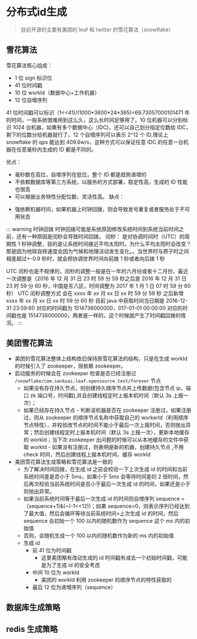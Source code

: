 # 分布式id生成

> 目前开源的主要有美团的 leaf 和 twitter 的雪花算法（snowflake）

## 雪花算法

雪花算法核心组成：

- 1 位 sign 标识位
- 41 位时间戳
- 10 位 workId（数据中心+工作机器）
- 12 位自增序列

41 位时间戳可以标识（1<<41)/(1000\*3600\*24\*365)=69.73057000101471 年的时间，一般系统很难用到这么久，这么长时间足够用了。10 位机器可以分别标识 1024 台机器，如果有多个数据中心（IDC)，还可以自己划分指定位数给 IDC，剩下的位数分给机器就行了。12 个自增序列可以表示 2^12 个 ID,理论上 snowflake 的 qps 能达到 409.6w/s，这种方式可以保证任意 IDC 的任意一台机器在任意毫秒内生成的 ID 都是不同的。

优点：

- 毫秒数在高位，自增序列在低位，整个 ID 都是趋势递增的
- 不依赖数据库等第三方系统，以服务的方式部署，稳定性高，生成的 ID 性能也很高
- 可以根据业务特性分配位数，灵活性高。
  缺点：

* 强依赖机器时间，如果机器上时钟回拨，则会导致发号重复或者服务处于不可用状态

::: warning 时钟回拨
时钟回拨可能是系统原因修改系统时间到系统当前时间之前，还有一种原因是闰秒会导致时间回拨。
闰秒：
是对协调时间时（UTC）的周期性 1 秒钟调整，目的是让系统时间接近平均太阳时。为什么平均太阳时会改变？那是因为地球自转速度会因为气候和地理活动发生变化。。当世界时与原子时之间相差超过+-0.9 秒时，就会把协调世界时间向前拨 1 秒或者向后拨 1 秒

UTC 闰秒也是不规律的，闰秒的调整一般是在一年的六月份或者十二月份，最近一次调整是（2016 年 12 月 31 日 23 时 59 分 59 秒之后是 2016 年 12 月 31 日 23 时 59 分 60 秒，中国是东八区，时间调整为 2017 年 1 月 1 日 07 时 59 分 60 秒）
UTC 闰秒调整方式 会在 xxxx 年 xx 月 xx 日 xx 时 59 分 59 秒 之后新增 xxxx 年 xx 月 xx 日 xx 时 59 分 60 秒
目前 java 中获取时间当日期是 2016-12-31 23:59:60 对应的时间戳为 1514736000000，017-01-01 00:00:00 对应的时间戳也是 1514736000000，两者是一样的，这个时候就产生了时间戳回拨的情况。
:::

## 美团雪花算法

- 美团的雪花算法整体上结构依旧保持原雪花算法的结构，只是在生成 workId 的时候引入了 zookeeper，弱依赖 zookeeper。
- 启动服务的时候会在 zookeeper 检查是否已经注册过 `/snowflake/com.sankuai.leaf.opensource.test/forever` 节点
  - 如果没有存在持久节点，则创建持久顺序节点并上传数据(包含节点 ip，端口 zk 端口号，时间戳),并且创建线程定时上报本机时间（默认 3s 上报一次）；
  - 如果已经存在持久节点 - 判断该机器是否在 zookeeper 注册过，如果注册过，则从 zookeeper 的顺序节点名称中获取自己的 workerId（利用顺序节点特性），并校验改节点的时间不能小于最后一次上报时间，否则抛出异常；然后创建线程定时上报本机时间（默认 3s 上报一次），更新本地缓存的 workId；当下次 zookeeper 出问题的时候可以从本地缓存的文件中获取 workId - 如果没有注册过，则表明是新的机器，创建持久节点 ,不用 check 时间，然后创建线程上报本机时间，缓存 workId
- 美团雪花算法生成策略和雪花算法是一致的
  - 为了解决时间回拨，在生成 id 之前会校验一下上次生成 id 的时间和当前系统时间差是否小于 5ms，如果小于 5ms 会等待时间差的 2 倍时间，然后再次校验当前系统时间是否小于最后一次生成 id 的时间，如果还是小于则抛出异常。
  - 如果当前系统时间等于最后一次生成 id 的时间则自增序列 sequence = （sequence+1)&(~(-1<<12))；如果 sequence=0，则表示序列已经达到了最大值，然后会循环等待当前系统时间>上次生成 id 的时间，然后 sequence 会初始一个 100 以内的随机数作为 sequence 这个 ms 内的初始值
  - 否则，会随机生成一个 100 以内的随机数作为新的 ms 内的初始值
  - 生成 id
    - 前 41 位为时间戳
      - 这里美团略有改动生成的 id 时间戳有减去一个初始时间戳，可能是为了生成 id 的安全考虑
    - 中间 10 位为 workId
      - 美团的 workId 利用 zookeeper 的顺序节点的特性获取的
    - 最后 12 位为递增序列（sequence）

## 数据库生成策略

## redis 生成策略
